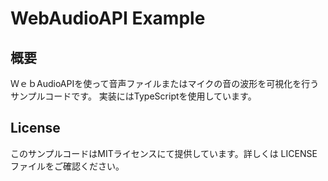 # WebAudioAPI Example

## 概要

ＷｅｂAudioAPIを使って音声ファイルまたはマイクの音の波形を可視化を行うサンプルコードです。
実装にはTypeScriptを使用しています。

## License
このサンプルコードはMITライセンスにて提供しています。詳しくは LICENSE ファイルをご確認ください。
